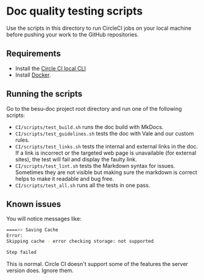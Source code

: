 # Doc quality testing scripts

Use the scripts in this directory to run CircleCI jobs on your local machine
before pushing your work to the GitHub repositories.

## Requirements

- Install the [Circle CI local CLI](https://circleci.com/docs/2.0/local-cli/)
- Install [Docker](https://docs.docker.com/install/).

## Running the scripts

Go to the besu-doc project root directory and run one of the following scripts:

- `CI/scripts/test_build.sh` runs the doc build with MkDocs.
- `CI/scripts/test_guidelines.sh` tests the doc with Vale and our custom rules.
- `CI/scripts/test_links.sh` tests the internal and external links in the doc.
  If a link is incorrect or the targeted web page is unavailable (for external
  sites), the test will fail and display the faulty link.
- `CI/scripts/test_lint.sh` tests the Markdown syntax for issues. Sometimes they
  are not visible but making sure the markdown is correct helps to make it
  readable and bug free.
- `CI/scripts/test_all.sh` runs all the tests in one pass.

## Known issues

You will notice messages like:

```bash
====>> Saving Cache
Error:
Skipping cache - error checking storage: not supported

Step failed
```

This is normal. Circle CI doesn't support some of the features the server
version does. Ignore them.
